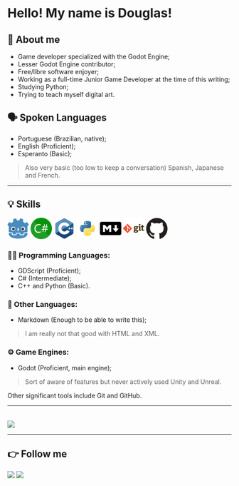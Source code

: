 # Hello! My name is Douglas!

## 📇 About me

- Game developer specialized with the Godot Engine;
- Lesser Godot Engine contributor;
- Free/libre software enjoyer;
- Working as a full-time Junior Game Developer at the time of this writing;
- Studying Python;
- Trying to teach myself digital art.

## 🗣️ Spoken Languages

- Portuguese (Brazilian, native);
- English (Proficient);
- Esperanto (Basic);
> Also very basic (too low to keep a conversation) Spanish, Japanese and French.

---

## 💡 Skills
<code><img width="48" src="https://github.com/github/explore/raw/main/topics/godot/godot.png" alt="Godot"/></code>
<code><img width="48" src="https://github.com/github/explore/raw/main/topics/csharp/csharp.png" alt="C#"/></code>
<code><img width="48" src="https://github.com/github/explore/raw/main/topics/cpp/cpp.png" alt="C++"/></code>
<code><img width="48" src="https://github.com/github/explore/raw/main/topics/python/python.png" alt="Python"/></code>
<code><img width="48" src="https://github.com/github/explore/raw/main/topics/markdown/markdown.png" alt="Markdown"/></code>
<code><img width="48" src="https://github.com/github/explore/raw/main/topics/git/git.png" alt="Git"/></code>
<code><img width="48" src="https://github.com/github/explore/raw/main/topics/github-api/github-api.png" alt="GitHub" style="background-color:white;"/></code>

### 👨‍💻 Programming Languages:

- GDScript (Proficient);
- C# (Intermediate);
- C++ and Python (Basic).
 
### 📜 Other Languages:

- Markdown (Enough to be able to write this);
> I am really not that good with HTML and XML.
 
### ⚙️ Game Engines:

- Godot (Proficient, main engine);
> Sort of aware of features but never actively used Unity and Unreal.

Other significant tools include Git and GitHub.

---
<br>
<img align='center' src="https://github-readme-stats.vercel.app/api?username=DeeJayLSP&theme=onedark&show_icons=true">

---
## 👉 Follow me

<p align="left">

  <a href="https://www.linkedin.com/in/douglas-le%C3%A3o-043769178/" alt="Linkedin">
  <img src="https://img.shields.io/badge/-Linkedin-0e76a8?style=for-the-badge&logo=Linkedin&logoColor=white" /></a>
  
  <a href="https://twitter.com/DeeJay_LSP" alt="Twitter">
  <img src="https://img.shields.io/twitter/follow/DeeJay_LSP?style=for-the-badge&logo=twitter&logoColor=white" /></a>
  
  
</p>  
